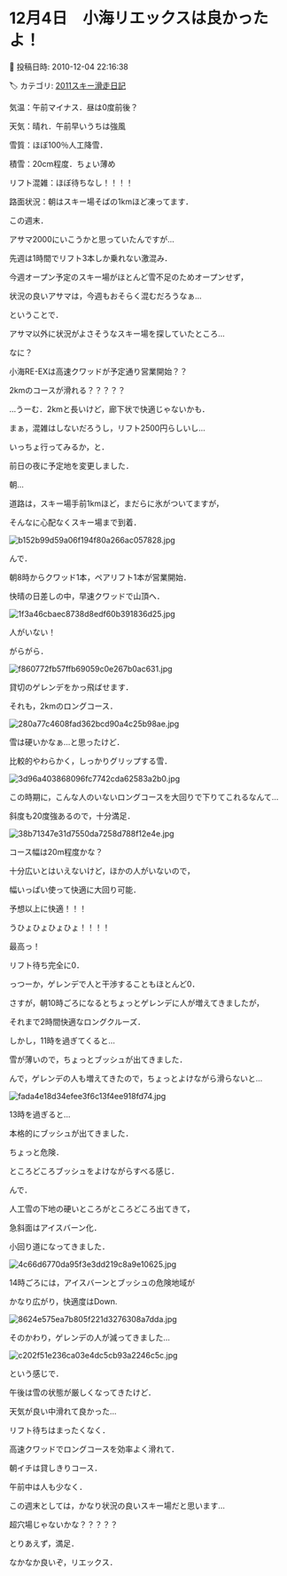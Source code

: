 # 12月4日　小海リエックスは良かったよ！

📅 投稿日時: 2010-12-04 22:16:38

🏷️ カテゴリ: [2011スキー滑走日記](ca488c98cfb9169941c3e73770dcefb56.md)

気温：午前マイナス．昼は0度前後？


天気：晴れ．午前早いうちは強風


雪質：ほぼ100％人工降雪．


積雪：20cm程度．ちょい薄め


リフト混雑：ほぼ待ちなし！！！！


路面状況：朝はスキー場そばの1kmほど凍ってます．





この週末．


アサマ2000にいこうかと思っていたんですが…


先週は1時間でリフト3本しか乗れない激混み．





今週オープン予定のスキー場がほとんど雪不足のためオープンせず，


状況の良いアサマは，今週もおそらく混むだろうなぁ…





ということで．


アサマ以外に状況がよさそうなスキー場を探していたところ…


なに？


小海RE-EXは高速クワッドが予定通り営業開始？？


2kmのコースが滑れる？？？？？





…うーむ．2kmと長いけど，廊下状で快適じゃないかも．


まぁ，混雑はしないだろうし，リフト2500円らしいし…


いっちょ行ってみるか，と．


前日の夜に予定地を変更しました．





朝…


道路は，スキー場手前1kmほど，まだらに氷がついてますが，


そんなに心配なくスキー場まで到着．




![b152b99d59a06f194f80a266ac057828.jpg](images/b152b99d59a06f194f80a266ac057828.jpg)







んで．


朝8時からクワッド1本，ペアリフト1本が営業開始．


快晴の日差しの中，早速クワッドで山頂へ．




![1f3a46cbaec8738d8edf60b391836d25.jpg](images/1f3a46cbaec8738d8edf60b391836d25.jpg)







人がいない！


がらがら．




![f860772fb57ffb69059c0e267b0ac631.jpg](images/f860772fb57ffb69059c0e267b0ac631.jpg)







貸切のゲレンデをかっ飛ばせます．


それも，2kmのロングコース．




![280a77c4608fad362bcd90a4c25b98ae.jpg](images/280a77c4608fad362bcd90a4c25b98ae.jpg)







雪は硬いかなぁ…と思ったけど．


比較的やわらかく，しっかりグリップする雪．




![3d96a403868096fc7742cda62583a2b0.jpg](images/3d96a403868096fc7742cda62583a2b0.jpg)




この時期に，こんな人のいないロングコースを大回りで下りてこれるなんて…


斜度も20度強あるので，十分満足．




![38b71347e31d7550da7258d788f12e4e.jpg](images/38b71347e31d7550da7258d788f12e4e.jpg)




コース幅は20m程度かな？


十分広いとはいえないけど，ほかの人がいないので，


幅いっぱい使って快適に大回り可能．





予想以上に快適！！！


うひょひょひょひょ！！！！


最高っ！





リフト待ち完全に0．


っつーか，ゲレンデで人と干渉することもほとんど0．





さすが，朝10時ごろになるとちょっとゲレンデに人が増えてきましたが，


それまで2時間快適なロングクルーズ．





しかし，11時を過ぎてくると…


雪が薄いので，ちょっとブッシュが出てきました．


んで，ゲレンデの人も増えてきたので，ちょっとよけながら滑らないと…




![fada4e18d34efee3f6c13f4ee918fd74.jpg](images/fada4e18d34efee3f6c13f4ee918fd74.jpg)







13時を過ぎると…


本格的にブッシュが出てきました．


ちょっと危険．


ところどころブッシュをよけながらすべる感じ．


んで．


人工雪の下地の硬いところがところどころ出てきて，


急斜面はアイスバーン化．


小回り道になってきました．




![4c66d6770da95f3e3dd219c8a9e10625.jpg](images/4c66d6770da95f3e3dd219c8a9e10625.jpg)







14時ごろには，アイスバーンとブッシュの危険地域が


かなり広がり，快適度はDown.




![8624e575ea7b805f221d3276308a7dda.jpg](images/8624e575ea7b805f221d3276308a7dda.jpg)




そのかわり，ゲレンデの人が減ってきました…




![c202f51e236ca03e4dc5cb93a2246c5c.jpg](images/c202f51e236ca03e4dc5cb93a2246c5c.jpg)







という感じで．


午後は雪の状態が厳しくなってきたけど．


天気が良い中滑れて良かった…





リフト待ちはまったくなく．


高速クワッドでロングコースを効率よく滑れて．


朝イチは貸しきりコース．


午前中は人も少なく．


この週末としては，かなり状況の良いスキー場だと思います…


超穴場じゃないかな？？？？？





とりあえず，満足．


なかなか良いぞ，リエックス．
